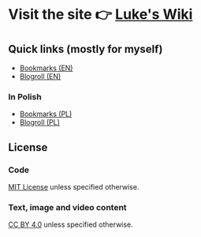 # Visit the site 👉 [Luke's Wiki](https://lukeswiki.eu)

## Quick links (mostly for myself)

- [Bookmarks (EN)](./docs/personal/bookmarks.md)
- [Blogroll (EN)](./docs/personal/blogroll.md)

### In Polish

- [Bookmarks (PL)](./docs/pl/osobiste/ciekawe-linki.md)
- [Blogroll (PL)](./docs/pl/osobiste/blogroll.md)

## License

### Code

[MIT License](https://github.com/lwojcik/wiki/blob/main/LICENSE) unless specified otherwise.

### Text, image and video content

[CC BY 4.0](https://creativecommons.org/licenses/by/4.0/) unless specified otherwise.
